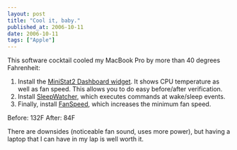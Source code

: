 ```yaml
---
layout: post
title: "Cool it, baby."
published_at: 2006-10-11
date: 2006-10-11
tags: ["Apple"]
---
```


This software cocktail cooled my MacBook Pro by more than 40 degrees Fahrenheit:

1.  Install the [MiniStat2 Dashboard widget](http://shockwidgets.com/ministat2update1.8.htm). It shows CPU temperature as well as fan speed. This allows you to do easy before/after verification.
2.  Install [SleepWatcher,](http://www.bernhard-baehr.de/) which executes commands at wake/sleep events.
3.  Finally, install [FanSpeed](http://members.optusnet.com.au/a1291762/2006/10/changing-fan-speed-to-beat-heat.html), which increases the minimum fan speed.

Before: 132F
After: 84F

There are downsides (noticeable fan sound, uses more power), but having a laptop that I can have in my lap is well worth it.
